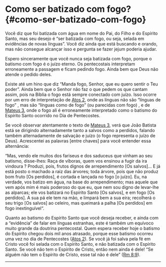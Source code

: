 # Como ser batizado com fogo? {#como-ser-batizado-com-fogo}

Você diz que foi batizada com água em nome do Pai, do Filho e do Espírito Santo, mas seu desejo é “ser batizada com fogo, ou seja, selada em evidências de novas línguas”. Você diz ainda que está buscando e orando, mas não consegue alcançar isso e pergunta se fazer jejum poderia ajudar.

Espero sinceramente que você nunca seja batizada com fogo, porque o batismo com fogo é o juízo eterno. Os pentecostais interpretam erroneamente a passagem e ficam pedindo fogo. Ainda bem que Deus não atende o pedido deles.

Existe até um hino que diz “Manda fogo, Senhor, que eu quero sentir o Teu poder”. Ainda bem que o Senhor não faz o que pedem os que cantam assim, pois na Bíblia o fogo está sempre conectado com juízo. Isso ocorre por um erro de interpretação de [Atos 2](http://bibliaonline.com.br/acf/atos/2), onde as línguas não são “línguas de fogo” , mas são “línguas como de fogo” (ou parecidas com fogo) , e de [Mateus 3](http://bibliaonline.com.br/acf/mt/3), onde o fogo ali é erroneamente interpretado como o batismo do Espírito Santo ocorrido no Dia de Pentecostes.

Se você observar atentamente o texto de [Mateus 3](http://bibliaonline.com.br/acf/mt/3), verá que João Batista está se dirigindo alternadamente tanto a salvos como a perdidos, falando também alternadamente de salvação e juízo (o fogo representa o juízo de Deus). Acrescentei as palavras [entre chaves] para você entender essa alternância:

“Mas, vendo ele muitos dos fariseus e dos saduceus que vinham ao seu batismo, disse-lhes: Raça de víboras, quem vos ensinou a fugir da ira vindoura ? Produzi, pois, frutos dignos de arrependimento [Os salvos]... E já está posto o machado a raiz das árvores; toda árvore, pois que não produz bom fruto [Os perdidos], é cortada e lançada no fogo [o juízo]. Eu, na verdade, vos batizo em água, na base do arrependimento; mas aquele que vem após mim é mais poderoso do que eu, que nem sou digno de levar-lhe as alparcas; ele vos batizará no Espírito Santo [Os salvos], e em fogo [Os perdidos]. A sua pá ele tem na mão, e limpará bem a sua eira; recolherá o seu trigo [Os salvos] ao celeiro, mas queimará a palha [Os perdidos] em fogo inextinguível“.

Quanto ao batismo do Espírito Santo que você deseja receber, e ainda com a “evidência” de falar em línguas estranhas, este é também um equívoco muito grande da doutrina pentecostal. Quem espera receber hoje o batismo do Espírito chegou dois mil anos atrasado, porque esse batismo ocorreu uma vez no dia de Pentecostes ([Atos 2](http://bibliaonline.com.br/acf/atos/2)). Se você já foi salva pela fé em Cristo você foi selada com o Espírito Santo, e não batizada com o Espírito Santo. Se você não tem o Espírito de Cristo, então nem ainda é dele! “Se alguém não tem o Espírito de Cristo, esse tal não é dele” ([Rm 8:9](http://bibliaonline.com.br/acf/rm/8/9)).

*****